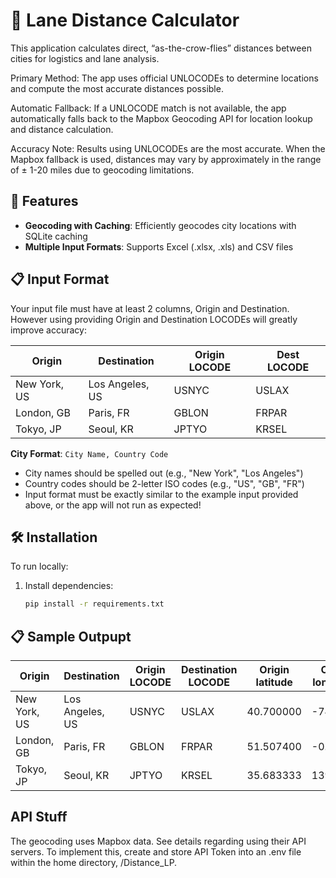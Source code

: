 # 🛫 Lane Distance Calculator
This application calculates direct, “as-the-crow-flies” distances between cities for logistics and lane analysis.

Primary Method: The app uses official UNLOCODEs to determine locations and compute the most accurate distances possible.

Automatic Fallback: If a UNLOCODE match is not available, the app automatically falls back to the Mapbox Geocoding API for location lookup and distance calculation.

Accuracy Note: Results using UNLOCODEs are the most accurate. When the Mapbox fallback is used, distances may vary by approximately in the range of ± 1-20 miles due to geocoding limitations.

## 🚀 Features

- **Geocoding with Caching**: Efficiently geocodes city locations with SQLite caching
- **Multiple Input Formats**: Supports Excel (.xlsx, .xls) and CSV files

## 📋 Input Format

Your input file must have at least 2 columns, Origin and Destination. However using providing Origin and Destination LOCODEs will greatly improve accuracy:


| Origin       | Destination     | Origin LOCODE | Dest LOCODE |  
| ------------ | --------------- | -------------- | ------------ |  
| New York, US | Los Angeles, US | USNYC          | USLAX        |  
| London, GB   | Paris, FR       | GBLON          | FRPAR        |  
| Tokyo, JP    | Seoul, KR       | JPTYO          | KRSEL        | 


**City Format**: `City Name, Country Code`
- City names should be spelled out (e.g., "New York", "Los Angeles")
- Country codes should be 2-letter ISO codes (e.g., "US", "GB", "FR")
- Input format must be exactly similar to the example input provided above, or the app will not run as expected!

## 🛠️ Installation
To run locally:
1. Install dependencies:
   ```bash
   pip install -r requirements.txt
   
## 📋 Sample Outpupt

| Origin         | Destination      | Origin LOCODE | Destination LOCODE | Origin latitude | Origin longitude | Destination latitude | Destination longitude | Distance_miles | Used UNLOCODEs | Ambiguous Origin | Ambiguous Destination | Error_msg |
|----------------|------------------|---------------|--------------------|-----------------|------------------|----------------------|-----------------------|----------------|----------------|------------------|-----------------------|-----------|
| New York, US   | Los Angeles, US  | USNYC         | USLAX              | 40.700000       | -74.0000         | 34.050000            | -118.250000           | 2446.348553    | True           |                  |                       |           |
| London, GB     | Paris, FR        | GBLON         | FRPAR              | 51.507400       | -0.1278          | 48.850000            | 2.350000              | 213.823477     | True           |                  |                       |           |
| Tokyo, JP      | Seoul, KR        | JPTYO         | KRSEL              | 35.683333       | 139.7500         | 37.516667            | 126.933333            | 721.536981     | True           |                  |                       |           |

## API Stuff
The geocoding uses Mapbox data. See details regarding using their API servers. To implement this, create and store API Token into an .env file within the home directory, /Distance_LP.
